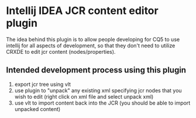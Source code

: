 Intellij IDEA JCR content editor plugin
=======================================

The idea behind this plugin is to allow people developing for CQ5 to use intellij for all aspects of development, so
that they don't need to utilize CRXDE to edit jcr content (nodes/properties).

Intended development process using this plugin
----------------------------------------------

1. export jcr tree using vlt
2. use plugin to "unpack" any existing xml specifying jcr nodes that you wish to edit (right click on xml file and
select unpack xml)
3. use vlt to import content back into the JCR (you should be able to import unpacked content)
